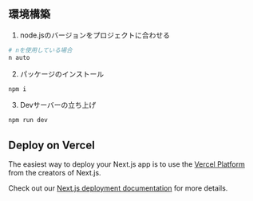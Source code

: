 ## 環境構築

1. node.jsのバージョンをプロジェクトに合わせる

```bash
# nを使用している場合
n auto
```

2. パッケージのインストール

```bash
npm i
```

3. Devサーバーの立ち上げ

```bash
npm run dev
```

## Deploy on Vercel

The easiest way to deploy your Next.js app is to use the [Vercel Platform](https://vercel.com/new?utm_medium=default-template&filter=next.js&utm_source=create-next-app&utm_campaign=create-next-app-readme) from the creators of Next.js.

Check out our [Next.js deployment documentation](https://nextjs.org/docs/deployment) for more details.
